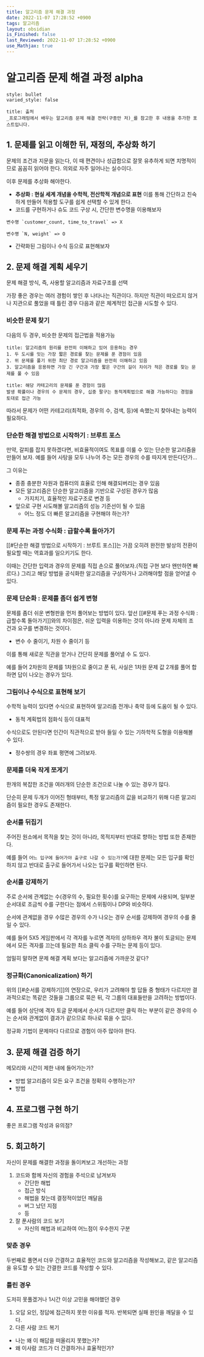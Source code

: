 ```yaml
---
title: 알고리즘 문제 해결 과정
date: 2022-11-07 17:28:52 +0900
tags: 알고리즘
layout: obsidian
is_Finished: false
last_Reviewed: 2022-11-07 17:28:52 +0900
use_Mathjax: true
---
```

# 알고리즘 문제 해결 과정 alpha

```toc
style: bullet
varied_style: false
```

```ad-quote
title: 출처
_프로그래밍에서 배우는 알고리즘 문제 해결 전략(구종만 저)_를 참고한 후 내용을 추가한 포스트입니다.
```

## 1. 문제를 읽고 이해한 뒤, 재정의, 추상화 하기

문제의 조건과 지문을 읽는다, 이 때 편견이나 성급함으로 잘못 유추하게 되면 치명적이므로 꼼꼼히 읽어야 한다. 의외로 자주 일어나는 실수이다.

이후 문제를 추상화 해야한다. 
- **추상화 : 현실 세계 개념을 수학적, 전산학적 개념으로 표현**
이를 통해 간단하고 친숙하게 만들어 적용할 도구를 쉽게 선택할 수 있게 한다.
- 코드를 구현하거나 슈도 코드 구상 시, 간단한 변수명을 이용해보자
```ad-example
변수명 `customer_count, time_to_travel` => X

변수명 `N, weight` => O
```
- 간략화된 그림이나 수식 등으로 표현해보자

## 2. 문제 해결 계획 세우기
문제 해결 방식, 즉, 사용할 알고리즘과 자료구조를 선택

가장 좋은 경우는 여러 경험이 쌓인 후 나타나는 직관이다. 하지만 직관이 떠오르지 않거나 지관으로 풀었을 때 틀린 경우 다음과 같은 체계적인 접근을 시도할 수 있다.

### 비슷한 문제 찾기
다음의 두 경우, 비슷한 문제의 접근법을 적용가능
```ad-example
title: 알고리즘의 원리를 완전히 이해하고 있어 응용하는 경우
1. 두 도시를 잇는 가장 짧은 경로를 찾는 문제를 푼 경험이 있음
2. 위 문제를 풀기 위한 최단 경로 알고리즘을 완전히 이해하고 있음
3. 알고리즘을 응용하면 가장 긴 구간과 가장 짧은 구간의 길이 차이가 적은 경로를 찾는 문제를 풀 수 있음
```

```ad-example
title: 해당 카테고리의 문제를 푼 경험이 많음
발생 확률이나 경우의 수 문제의 경우, 십중 팔구는 동적계획법으로 해결 가능하다는 경험을 토대로 접근 가능
```

따라서 문제가 어떤 카테고리(최적화, 경우의 수, 검색, 등)에 속했는지 찾아내는 능력이 필요하다.

### 단순한 해결 방법으로 시작하기 : 브루트 포스

만약, 갈피를 잡지 못하겠다면, 비효율적이여도 목표를 이룰 수 있는 단순한 알고리즘을 만들어 보자. 예를 들어 사탕을 모두 나누어 주는 모든 경우의 수를 따지게 만든다던가...

그 이유는
- 종종 충분한 자원과 컴퓨터의 효율로 인해 해결되버리는 경우 있음
- 모든 알고리즘은 단순한 알고리즘을 기반으로 구성된 경우가 많음
	- 가지치기, 효율적인 자료구조로 변경 등
- 앞으로 구현 시도해볼 알고리즘의 성능 기준선이 될 수 있음
	- 어느 정도 더 빠른 알고리즘을 구현해야 하는가?

### 문제 푸는 과정 수식화 : 급할수록 돌아가기

[[#단순한 해결 방법으로 시작하기 : 브루트 포스]]는 가끔 오히려 완전한 발상의 전환이 필요할 때는 역효과를 일으키기도 한다.

이때는 간단한 입력과 경우의 문제를 직접 손으로 풀어보자.(직접 구현 보다 왠만하면 빠르다.)
그리고 해당 방법을 공식화한 알고리즘을 구상하거나 고려해야할 점을 얻어낼 수 있다.

### 문제 단순화 : 문제를 좀더 쉽게 변형

문제를 좀더 쉬운 변형판을 먼저 풀어보는 방법이 있다.
앞선 [[#문제 푸는 과정 수식화 : 급할수록 돌아가기]]와의 차이점은, 쉬운 입력을 이용하는 것이 아니라 문제 자체의 조건과 요구를 변경하는 것이다.
- 변수 수 줄이기, 차원 수 줄이기 등

이를 통해 새로운 직관을 얻거나 간단히 문제를 풀어낼 수 도 있다.

예를 들어 2차원의 문제를 1차원으로 줄이고 푼 뒤, 사실은 1차원 문제 값 2개를 풀어 합하면 답이 나오는 경우가 있다.

### 그림이나 수식으로 표현해 보기

수학적 능력이 있다면 수식으로 표현하여 알고리즘 전개나 축약 등에 도움이 될 수 있다.
- 동적 계획법의 점화식 등이 대표적

수식으로도 안된다면 인간이 직관적으로 받아 들일 수 있는 기하학적 도형을 이용해볼 수 있다.
- 정수쌍의 경우 좌표 평면에 그려보자.

### 문제를 더욱 작게 쪼게기

한개의 복잡한 조건을 여러개의 단순한 조건으로 나눌 수 있는 경우가 많다.  

단순히 문제 두개가 이어진 형태부터, 특정 알고리즘의 값을 비교하기 위해 다른 알고리즘이 필요한 경우도 존재한다.

### 순서를 뒤집기

주어진 원소에서 목적을 찾는 것이 아니라, 목적지부터 반대로 향하는 방법 또한 존재한다.

예를 들어  `어느 입구에 들어가야 출구로 나갈 수 있는가?`에 대한 문제는 모든 입구를 확인하지 않고 반대로 출구로 들어가서 나오는 입구를 확인하면 된다.

### 순서를 강제하기

주로 순서에 관계없는 수(경우의 수, 필요한 횟수)를 요구하는 문제에 사용되며, 일부분 순서대로 조금씩 수를 구한다는 점에서 스위핑이나 DP와 비슷하다.

순서에 관계없을 경우 수많은 경우의 수가 나오는 경우 순서를 강제하여 경우의 수를 줄일 수 있다.

예를 들어 5X5 게임판에서 각 격자를 누르면 격자의 상하좌우 격자 불이 토글되는 문제에서 모든 격자를 끄는데 필요한 최소 클릭 수를 구하는 문제 등이 있다.

엄밀히 말하면 문제 해결 계획 보다는 알고리즘에 가까운것 같다?

### 정규화(Canonicalization) 하기

위의 [[#순서를 강제하기]]의 연장으로, 우리가 고려해야 할 답들 중 형태가 다르지만 결과적으로는 똑같은 것들을 그룹으로 묶은 뒤, 각 그룹의 대표들만을 고려하는 방법이다.

예를 들어 상단에 격자 토글 문제에서 순서가 다르지만 클릭 하는 부분이 같은 경우의 수는 순서와 관계없이 결과가 같으므로 하나로 묶을 수 있다.

정규화 기법이 문제마다 다르므로 경험이 아주 많아야 한다.


## 3. 문제 해결 검증 하기
메모리와 시간이 제한 내에 들어가는가?
- 방법
알고리즘이 모든 요구 조건을 정확히 수행하는가?
- 방법
## 4. 프로그램 구현 하기
좋은 프로그램 작성과 유의점?


## 5. 회고하기
자신이 문제를 해결한 과정을 돌이켜보고 개선하는 과정
1. 코드와 함께 자신의 경험을 주석으로 남겨보자
	- 간단한 해법
	- 접근 방식
	- 해법을 찾는데 결정적이었던 깨달음
	- 버그 났던 지점
	- 등
2. 잘 푼사람의 코드 보기
	- 자신의 해법과 비교하여 어느점이 우수한지 구분
### 맞춘 경우
두번째로 풀면서 더우 간결하고 효율적인 코드와 알고리즘을 작성해보고, 같은 알고리즘을 유도할 수 있는 간결한 코드를 작성할 수 있다.

### 틀린 경우
도저히 못풀겠거나 1시간 이상 고민을 해야했던 경우 
1. 오답 요인, 정답에 접근하지 못한 이유를 적자.
반복되면 실패 원인을 깨달을 수 있다.
2. 다른 사람 코드 복기
- 나는 왜 이 해답을 떠올리지 못했는가?
- 왜 이사람 코드가 더 간결하거나 효율적인가?


